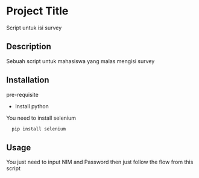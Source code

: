 # Project Title

Script untuk isi survey 

## Description

Sebuah script untuk mahasiswa yang malas mengisi survey

## Installation
pre-requisite
- Install python

You need to install selenium

```bash
  pip install selenium
```

## Usage

You just need to input NIM and Password
then just follow the flow from this script
